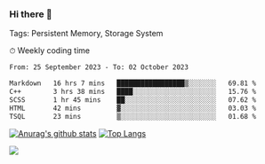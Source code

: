 ### Hi there 👋

Tags: Persistent Memory, Storage System

<!--

[![Anurag's github stats](https://github-readme-stats.vercel.app/api?username=wwyf)](https://github.com/anuraghazra/github-readme-stats)

[![Anurag's github stats](https://github-readme-stats.vercel.app/api?username=wwyf&count_private=true)](https://github.com/anuraghazra/github-readme-stats)


[![Top Langs](https://github-readme-stats.vercel.app/api/top-langs/?username=wwyf&count_private=true&&hide=jupyter%20notebook,html)](https://github.com/anuraghazra/github-readme-stats)



-->


⏱ Weekly coding time

<!--START_SECTION:waka-->

```txt
From: 25 September 2023 - To: 02 October 2023

Markdown   16 hrs 7 mins   █████████████████▒░░░░░░░   69.81 %
C++        3 hrs 38 mins   ████░░░░░░░░░░░░░░░░░░░░░   15.76 %
SCSS       1 hr 45 mins    ██░░░░░░░░░░░░░░░░░░░░░░░   07.62 %
HTML       42 mins         ▓░░░░░░░░░░░░░░░░░░░░░░░░   03.03 %
TSQL       23 mins         ▒░░░░░░░░░░░░░░░░░░░░░░░░   01.68 %
```

<!--END_SECTION:waka-->



[![Anurag's github stats](https://github-readme-stats.vercel.app/api?username=wwyf&count_private=true&show_icons=true&hide_border=true)](https://github.com/anuraghazra/github-readme-stats) [![Top Langs](https://github-readme-stats.vercel.app/api/top-langs/?username=wwyf&count_private=true&hide=jupyter%20notebook,html,OpenEdge%20ABL&langs_count=10&layout=compact&hide_border=true)](https://github.com/anuraghazra/github-readme-stats)

<!--

[![willianrod's wakatime stats](https://github-readme-stats.vercel.app/api/wakatime?username=wwyf)](https://github.com/anuraghazra/github-readme-stats)


-->

![](https://hit.yhype.me/github/profile?user_id=23121291)
